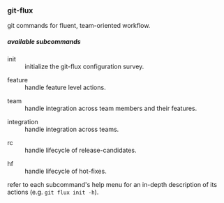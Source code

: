 
### git-flux

git commands for fluent, team-oriented workflow.

##### available subcommands

<dl><dt>init</dt>
<dd>initialize the git-flux configuration survey.</dd></dl>

<dl><dt>feature</dt>
<dd>handle feature level actions.</dd></dl>

<dl><dt>team</dt>
<dd>handle integration across team members and their features.</dd></dl>

<dl><dt>integration</dt>
<dd>handle integration across teams.</dd></dl>

<dl><dt>rc</dt>
<dd>handle lifecycle of release-candidates.</dd></dl>

<dl><dt>hf</dt>
<dd>handle lifecycle of hot-fixes.</dd></dl>

refer to each subcommand's help menu for an in-depth description of its actions (e.g. `git flux init -h`).
 